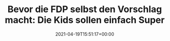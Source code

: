 ---
retweeted: false
source: <a href="https://about.twitter.com/products/tweetdeck" rel="nofollow">TweetDeck</a>
entities:
  hashtags: []
  symbols: []
  user_mentions: []
  urls:
  - url: https://t.co/c8VVEon22t
    expanded_url: https://bit.ly/2Q6Zkgz
    display_url: bit.ly/2Q6Zkgz
    indices:
    - '154'
    - '177'
display_text_range:
- '0'
- '177'
favorite_count: '5'
id_str: '1384172760016900103'
truncated: false
retweet_count: '0'
id: '1384172760016900103'
possibly_sensitive: false
created_at: Mon Apr 19 15:51:17 +0000 2021
favorited: false
full_text: |-
  Bevor die FDP selbst den Vorschlag macht:

  Die Kids sollen einfach Supermarktregale einräumen. Dann können Kitas &amp; Schulen auch geschlossen bleiben.
lang: de
quote_url: https://bit.ly/2Q6Zkgz
tags:
- pesos/twitter
date: '2021-04-19T15:51:17+00:00'
src: https://twitter.com/bascht/status/1384172760016900103
original_url: https://twitter.com/bascht/status/1384172760016900103
type: twitter_tweet
text: |-
  Bevor die FDP selbst den Vorschlag macht:

  Die Kids sollen einfach Supermarktregale einräumen. Dann können Kitas &amp; Schulen auch geschlossen bleiben.
title: |-
  Bevor die FDP selbst den Vorschlag macht:
  Die Kids sollen einfach Super

---